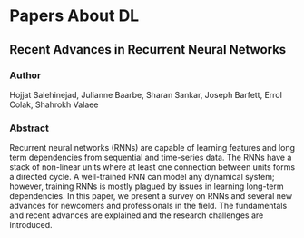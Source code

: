# Papers About DL

## Recent Advances in Recurrent Neural Networks

### Author

Hojjat Salehinejad, Julianne Baarbe, Sharan Sankar, Joseph Barfett, Errol Colak, Shahrokh Valaee

### Abstract

Recurrent neural networks (RNNs) are capable of learning features and long term dependencies from sequential and time-series data. The RNNs have a stack of non-linear units where at least one connection between units forms a directed cycle. A well-trained RNN can model any dynamical system; however, training RNNs is mostly plagued by issues in learning long-term dependencies. In this paper, we present a survey on RNNs and several new advances for newcomers and professionals in the field. The fundamentals and recent advances are explained and the research challenges are introduced.